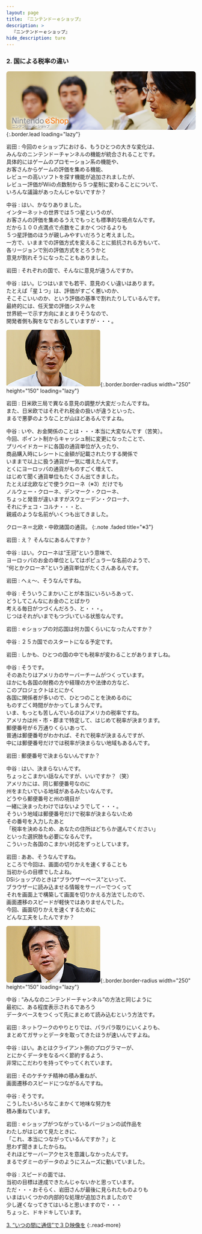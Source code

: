 ```yaml
---
layout: page
title: 『ニンテンドーｅショップ』
description: >
  『ニンテンドーｅショップ』
hide_description: ture
---
```


### 2. 国による税率の違い

![](/interviews/jp/3ds/eshop/vol1/img/mainvisual2.jpg){:.border.lead loading="lazy"}

岩田
: 今回のｅショップにおける、もうひとつの大きな変化は、<br>みんなのニンテンドーチャンネルの機能が統合されることです。<br>具体的にはゲームのプロモーション系の機能や、<br>お客さんからゲームの評価を集める機能、<br>レビューの高いソフトを探す機能が追加されましたが、<br>レビュー評価がWiiの点数制から５つ星制に変わることについて、<br>いろんな議論があったんじゃないですか？

中谷
: はい、かなりありました。<br>インターネットの世界では５つ星というのが、<br>お客さんの評価を集めるうえでもっとも標準的な視点なんです。<br>だから１００点満点で点数をこまかくつけるよりも<br>５つ星評価のほうが親しみやすいだろうと考えました。<br>一方で、いままでの評価方式を変えることに抵抗される方もいて、<br>各リージョンで別の評価方式をとろうかと<br>意見が割れそうになったこともありました。

岩田
: それぞれの国で、そんなに意見が違うんですか。

中谷
: はい。じつはいまでも若干、意見のくい違いはあります。<br>たとえば「星１つ」は、評価がすごく悪いのか、<br>そこそこいいのか、という評価の基準で割れたりしているんです。<br>最終的には、任天堂の評価システムを<br>世界統一で示す方向にまとまりそうなので、<br>開発者側も胸をなでおろしていますが・・・。

![](/interviews/jp/3ds/eshop/vol1/img/photo6.jpg){:.border.border-radius width="250" height="150"  loading="lazy"}

岩田
: 日米欧三局で異なる意見の調整が大変だったんですね。<br>また、日米欧ではそれぞれ税金の扱いが違うといった、<br>まるで悪夢のようなことが山ほどあるんですよね。

中谷
: いや、お金関係のことは・・・本当に大変なんです（苦笑）。<br>今回、ポイント制からキャッシュ制に変更になったことで、<br>プリペイドカードに各国の通貨単位が入ったり、<br>商品購入時にレシートに金額が記載されたりする関係で<br>いままで以上に扱う通貨が一気に増えたんです。<br>とくにヨーロッパの通貨がものすごく増えて、<br>はじめて聞く通貨単位もたくさん出てきました。<br>たとえば北欧などで使うクローネ（※3）だけでも<br>ノルウェー・クローネ、デンマーク・クローネ、<br>ちょっと発音が違いますがスウェーデン・クローナ、<br>それにチェコ・コルナ・・・と、<br>親戚のような名前がいくつも出てきました。


クローネ＝北欧・中欧諸国の通貨。
{:.note .faded title="※3"}

岩田
: え？ そんなにあるんですか？

中谷
: はい。クローネは“王冠”という意味で、<br>ヨーロッパのお金の単位としてはポピュラーな名前のようで、<br>“何とかクローネ”という通貨単位がたくさんあるんです。

岩田
: へぇ～、そうなんですね。

中谷
: そういうこまかいことが本当にいろいろあって、<br>どうしてこんなにお金のことばかり<br>考える毎日がつづくんだろう、と・・・。<br>じつはそれがいまでもつづいている状態なんです。

岩田
: ｅショップの対応国は何カ国くらいになったんですか？

中谷
: ２５カ国でのスタートになる予定です。

岩田
: しかも、ひとつの国の中でも税率が変わることがありますしね。

中谷
: そうです。<br>そのあたりはアメリカのサーバーチームがつくっています。<br>ほかにも各国の財務の方や経理の方や法律の方など、<br>このプロジェクトはとにかく<br>各国に関係者が多いので、ひとつのことを決めるのに<br>ものすごく時間がかかってしまうんです。<br>いま、もっとも苦しんでいるのはアメリカの税率ですね。<br>アメリカは州・市・郡まで特定して、はじめて税率が決まります。<br>郵便番号が６万通りくらいあって、<br>普通は郵便番号がわかれば、それで税率が決まるんですが、<br>中には郵便番号だけでは税率が決まらない地域もあるんです。

岩田
: 郵便番号で決まらないんですか？

中谷
: はい、決まらないんです。<br>ちょっとこまかい話なんですが、いいですか？（笑）<br>アメリカには、同じ郵便番号なのに<br>州をまたいでいる地域があるみたいなんです。<br>どうやら郵便番号と州の境目が<br>一緒に決まったわけではないようでして・・・。<br>そういう地域は郵便番号だけで税率が決まらないため<br>その番号を入力したあと<br>「税率を決めるため、あなたの住所はどちらか選んでください」<br>といった選択肢も必要になるんです。<br>こういった各国のこまかい対応をずっとしています。

岩田
: ああ、そうなんですね。<br>ところで今回は、画面の切りかえを速くすることも<br>当初からの目標でしたよね。<br>DSiショップのときは“ブラウザーベース”といって、<br>ブラウザーに読み込ませる情報をサーバーでつくって<br>それを画面上で構築して画面を切りかえる方法でしたので、<br>画面遷移のスピードが軽快ではありませんでした。<br>今回、画面切りかえを速くするために<br>どんな工夫をしたんですか？

![](/interviews/jp/3ds/eshop/vol1/img/photo7.jpg){:.border.border-radius width="250" height="150"  loading="lazy"}

中谷
: “みんなのニンテンドーチャンネル”の方法と同じように<br>最初に、ある程度表示されるであろう<br>データベースをつくって先にまとめて読み込むという方法です。

岩田
: ネットワークのやりとりでは、パラパラ取りにいくよりも、<br>まとめてガサッとデータを取ってきたほうが速いんですよね。

中谷
: はい。あとはクライアント側のプログラマーが、<br>とにかくデータをなるべく節約するよう、<br>非常にこだわりを持ってやってくれています。

岩田
: そのケチケチ精神の積み重ねが、<br>画面遷移のスピードにつながるんですね。

中谷
: そうです。<br>こうしたいろいろなこまかくて地味な努力を<br>積み重ねています。

岩田
: ｅショップがつながっているバージョンの試作品を<br>わたしがはじめて見たときに、<br>「これ、本当につながっているんですか？」と<br>思わず聞きましたからね。<br>それほどサーバーアクセスを意識しなかったんです。<br>まるでダミーのデータのようにスムーズに動いていました。

中谷
: スピードの面では、<br>当初の目標は達成できたんじゃないかと思っています。<br>ただ・・・おそらく、岩田さんが最後に見られたものよりも<br>いまはいくつかの内部的な処理が追加されましたので<br>少し遅くなってきてはいると思いますので・・・<br>ちょっと、ドキドキしています。



[3. “いつの間に通信”で３Ｄ映像を](3.md)
{:.read-more}
